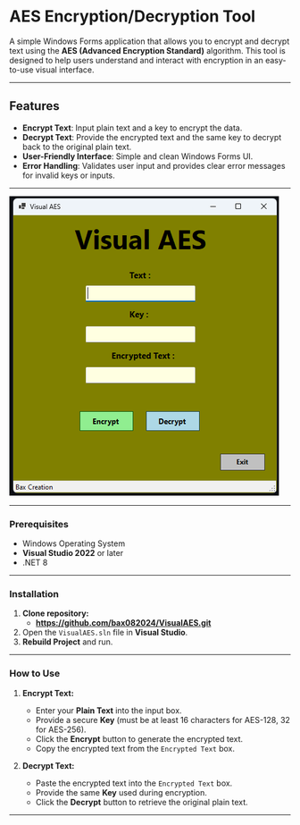 # AES Encryption/Decryption Tool

A simple Windows Forms application that allows you to encrypt and decrypt text using the **AES (Advanced Encryption Standard)** algorithm. 
This tool is designed to help users understand and interact with encryption in an easy-to-use visual interface.

---

## Features
- **Encrypt Text**: Input plain text and a key to encrypt the data.
- **Decrypt Text**: Provide the encrypted text and the same key to decrypt back to the original plain text.
- **User-Friendly Interface**: Simple and clean Windows Forms UI.
- **Error Handling**: Validates user input and provides clear error messages for invalid keys or inputs.

---

![Program](app.png)

---

### Prerequisites
- Windows Operating System
- **Visual Studio 2022** or later
- .NET 8

---

### Installation

1. **Clone repository:**
	- **https://github.com/bax082024/VisualAES.git**
2. Open the `VisualAES.sln` file in **Visual Studio**.
3. **Rebuild Project** and run.

---

### How to Use

1. **Encrypt Text:**
	- Enter your **Plain Text** into the input box.
	- Provide a secure **Key** (must be at least 16 characters for AES-128, 32 for AES-256).
	- Click the **Encrypt** button to generate the encrypted text.
	- Copy the encrypted text from the `Encrypted Text` box.

2. **Decrypt Text:**
	- Paste the encrypted text into the `Encrypted Text` box.
	- Provide the same **Key** used during encryption.
	- Click the **Decrypt** button to retrieve the original plain text.

---

